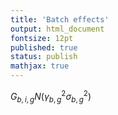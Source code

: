 ```yaml
---
title: 'Batch effects'
output: html_document
fontsize: 12pt
published: true
status: publish
mathjax: true
---
```


  $G_{b,i,g} N(\gamma_{b,g}^2 \sigma^2_{b,g})$
